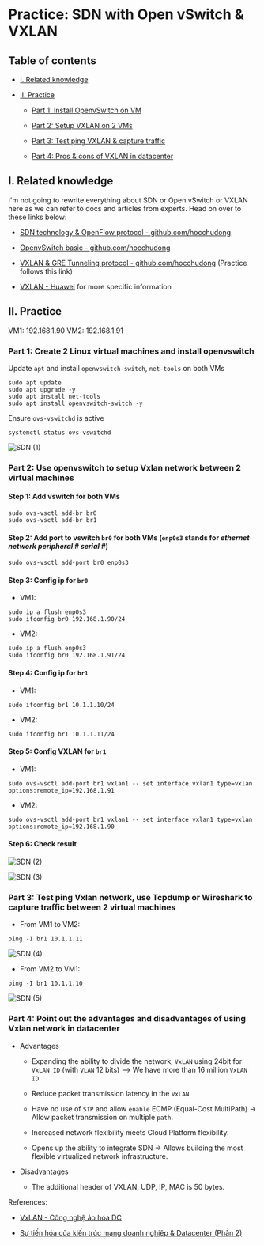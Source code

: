 # Practice: SDN with Open vSwitch & VXLAN

## Table of contents

- [I. Related knowledge](#I-Related-knowledge)

- [II. Practice](#II-Practice)

  - [Part 1: Install OpenvSwitch on VM](#Part-1-Create-2-Linux-virtual-machines-and-install-openvswitch)

  - [Part 2: Setup VXLAN on 2 VMs](#Part-2-Use-openvswitch-to-setup-Vxlan-network-between-2-virtual-machines)

  - [Part 3: Test ping VXLAN & capture traffic](#Part-3-Test-ping-Vxlan-network-use-Tcpdump-or-Wireshark-to-capture-traffic-between-2-virtual-machines)

  - [Part 4: Pros & cons of VXLAN in datacenter](#Part-4-Point-out-the-advantages-and-disadvantages-of-using-Vxlan-network-in-datacenter)

## I. Related knowledge

I'm not going to rewrite everything about SDN or Open vSwitch or VXLAN here as we can refer to docs and articles from experts. Head on over to these links below:

- [SDN technology & OpenFlow protocol - github.com/hocchudong](https://github.com/hocchudong/thuctap012017/blob/master/TamNT/TimHieuSDN/docs/1.Gioi_thieu_SDN-OpenFlow.md)

- [OpenvSwitch basic - github.com/hocchudong](https://github.com/hocchudong/thuctap012017/blob/master/XuanSon/Virtualization/Virtual%20Switch/Open%20vSwitch/OpenvSwitch_basic.md)

- [VXLAN & GRE Tunneling protocol - github.com/hocchudong](https://github.com/hocchudong/thuctap012017/blob/master/XuanSon/Netowork%20Protocol/VXLAN-GRE%20Protocol.md) (Practice follows this link)

- [VXLAN - Huawei](https://support.huawei.com/enterprise/en/doc/EDOC1100086966) for more specific information

## II. Practice

VM1: 192.168.1.90
VM2: 192.168.1.91

### Part 1: Create 2 Linux virtual machines and install openvswitch

Update `apt` and install `openvswitch-switch`, `net-tools` on both VMs

```console
sudo apt update
sudo apt upgrade -y
sudo apt install net-tools
sudo apt install openvswitch-switch -y
```

Ensure `ovs-vswitchd` is active

```console
systemctl status ovs-vswitchd
```

![SDN (1)](https://user-images.githubusercontent.com/48465162/119224339-2217c080-bb28-11eb-809e-6e973113999c.png)

### Part 2: Use openvswitch to setup Vxlan network between 2 virtual machines

#### Step 1: Add vswitch for both VMs

```console
sudo ovs-vsctl add-br br0
sudo ovs-vsctl add-br br1
```

#### Step 2: Add port to vswitch `br0` for both VMs (`enp0s3` stands for *ethernet network peripheral # serial #*)

```console
sudo ovs-vsctl add-port br0 enp0s3
```

#### Step 3: Config ip for `br0`

- VM1:

```console
sudo ip a flush enp0s3
sudo ifconfig br0 192.168.1.90/24
```

- VM2:

```console
sudo ip a flush enp0s3
sudo ifconfig br0 192.168.1.91/24
```

#### Step 4: Config ip for `br1`

- VM1:

```console
sudo ifconfig br1 10.1.1.10/24
```

- VM2:

```console
sudo ifconfig br1 10.1.1.11/24
```

#### Step 5: Config VXLAN for `br1`

- VM1:

```console
sudo ovs-vsctl add-port br1 vxlan1 -- set interface vxlan1 type=vxlan options:remote_ip=192.168.1.91
```

- VM2:

```console
sudo ovs-vsctl add-port br1 vxlan1 -- set interface vxlan1 type=vxlan options:remote_ip=192.168.1.90
```

#### Step 6: Check result

![SDN (2)](https://user-images.githubusercontent.com/48465162/119224567-2bedf380-bb29-11eb-97e7-fefbf73a9e36.png)

![SDN (3)](https://user-images.githubusercontent.com/48465162/119224569-2db7b700-bb29-11eb-8769-3ba8f0208509.png)

### Part 3: Test ping Vxlan network, use Tcpdump or Wireshark to capture traffic between 2 virtual machines

- From VM1 to VM2:

```console
ping -I br1 10.1.1.11
```

![SDN (4)](https://user-images.githubusercontent.com/48465162/119224662-b0407680-bb29-11eb-8efe-400298b8afa1.png)

- From VM2 to VM1:

```console
ping -I br1 10.1.1.10
```

![SDN (5)](https://user-images.githubusercontent.com/48465162/119224663-b171a380-bb29-11eb-94bc-427741b05cd8.png)

### Part 4: Point out the advantages and disadvantages of using Vxlan network in datacenter

- Advantages

  - Expanding the ability to divide the network, `VxLAN` using 24bit for `VxLAN ID` (with `VLAN` 12 bits) --> We have more than 16 million `VxLAN ID`.

  - Reduce packet transmission latency in the `VxLAN`.

  - Have no use of `STP` and allow `enable` ECMP (Equal-Cost MultiPath) -> Allow packet transmission on multiple `path`.

  - Increased network flexibility meets Cloud Platform flexibility.

  - Opens up the ability to integrate SDN -> Allows building the most flexible virtualized network infrastructure.

- Disadvantages

  - The additional header of VXLAN, UDP, IP, MAC is 50 bytes.

References:

- [VxLAN - Công nghệ ảo hóa DC](https://viblo.asia/p/vxlan-cong-nghe-ao-hoa-dc-1Je5EQLL5nL)

- [Sự tiến hóa của kiến trúc mạng doanh nghiệp & Datacenter (Phần 2)](https://academy.vnnic.vn/blog/su-tien-hoa-cua-kien-truc-mang-doanh-nghiep-datacenter-phan-2)
